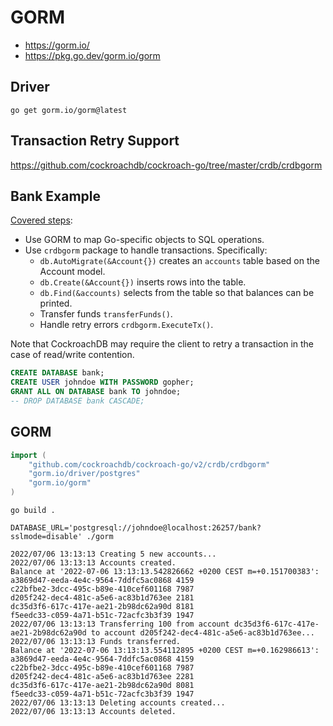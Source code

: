 # GORM

- https://gorm.io/
- https://pkg.go.dev/gorm.io/gorm

## Driver

`go get gorm.io/gorm@latest`

## Transaction Retry Support

https://github.com/cockroachdb/cockroach-go/tree/master/crdb/crdbgorm

## Bank Example

[Covered steps](https://github.com/cockroachlabs/hello-world-go-gorm):
- Use  GORM to map Go-specific objects to SQL operations.
- Use `crdbgorm` package to handle transactions. Specifically:
  - `db.AutoMigrate(&Account{})` creates an `accounts` table based on the Account model.
  - `db.Create(&Account{})` inserts rows into the table.
  - `db.Find(&accounts)` selects from the table so that balances can be printed.
  - Transfer funds `transferFunds()`.
  - Handle retry errors `crdbgorm.ExecuteTx()`. 

Note that CockroachDB may require the client to retry a transaction in the case of read/write contention.

```sql
CREATE DATABASE bank;
CREATE USER johndoe WITH PASSWORD gopher;
GRANT ALL ON DATABASE bank TO johndoe;
-- DROP DATABASE bank CASCADE;
```

## GORM

```go
import (
	"github.com/cockroachdb/cockroach-go/v2/crdb/crdbgorm"
	"gorm.io/driver/postgres"
	"gorm.io/gorm"
)
```

`go build .`

`DATABASE_URL='postgresql://johndoe@localhost:26257/bank?sslmode=disable' ./gorm`

```console
2022/07/06 13:13:13 Creating 5 new accounts...
2022/07/06 13:13:13 Accounts created.
Balance at '2022-07-06 13:13:13.542826662 +0200 CEST m=+0.151700383':
a3869d47-eeda-4e4c-9564-7ddfc5ac0868 4159
c22bfbe2-3dcc-495c-b89e-410cef601168 7987
d205f242-dec4-481c-a5e6-ac83b1d763ee 2181
dc35d3f6-617c-417e-ae21-2b98dc62a90d 8181
f5eedc33-c059-4a71-b51c-72acfc3b3f39 1947
2022/07/06 13:13:13 Transferring 100 from account dc35d3f6-617c-417e-ae21-2b98dc62a90d to account d205f242-dec4-481c-a5e6-ac83b1d763ee...
2022/07/06 13:13:13 Funds transferred.
Balance at '2022-07-06 13:13:13.554112895 +0200 CEST m=+0.162986613':
a3869d47-eeda-4e4c-9564-7ddfc5ac0868 4159
c22bfbe2-3dcc-495c-b89e-410cef601168 7987
d205f242-dec4-481c-a5e6-ac83b1d763ee 2281
dc35d3f6-617c-417e-ae21-2b98dc62a90d 8081
f5eedc33-c059-4a71-b51c-72acfc3b3f39 1947
2022/07/06 13:13:13 Deleting accounts created...
2022/07/06 13:13:13 Accounts deleted.
```
